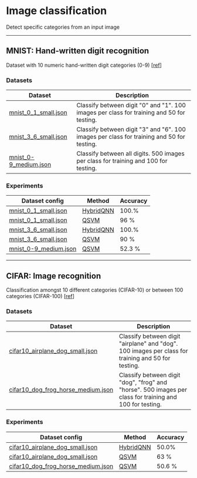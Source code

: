 # Image classification

Detect specific categories from an input image

---

## MNIST: Hand-written digit recognition

Dataset with 10 numeric hand-written digit categories (0-9)
[[ref](http://yann.lecun.com/exdb/mnist/)]

### Datasets

| Dataset                                                             | Description                                                                                        |
| ---                                                                 | ---                                                                                                |
| [mnist_0_1_small.json](mnist_3_6_small.json)                        | Classify between digit "0" and "1". 100 images per class for training and 50 for testing.          |
| [mnist_3_6_small.json](mnist_3_6_small.json)                        | Classify between digit "3" and "6". 100 images per class for training and 50 for testing.          |
| [mnist_0-9_medium.json](mnist_0-9_medium.json)                        | Classify between all digits. 500 images per class for training and 100 for testing.          |

### Experiments

| Dataset config                                                     | Method                                                          |  Accuracy |
| ---                                                                | ---                                                             | ---       |
| [mnist_0_1_small.json](mnist_0_1_small.json)                       | [HybridQNN](/qiskit_classification/classification_hybridqnn.py) |    100.%  |
| [mnist_0_1_small.json](mnist_0_1_small.json)                       | [QSVM](/qiskit_classification/QSVM/Quantum_SVM_MNIST_0_1.ipynb)                                                       |    96 %  |
| [mnist_3_6_small.json](mnist_3_6_small.json)                       | [HybridQNN](/qiskit_classification/classification_hybridqnn.py) |    100.%  |
| [mnist_3_6_small.json](mnist_3_6_small.json)                       | [QSVM](/qiskit_classification/QSVM/Quantum_SVM_MNIST_3_6.ipynb)                                                       |    90 %  |
| [mnist_0-9_medium.json](mnist_0-9_medium.json)                       | [QSVM](/qiskit_classification/QSVM/Quantum_SVM_MNIST_digits_0_to_9.ipynb)                                                       |    52.3 %  |
---

## CIFAR: Image recognition

Classification amongst 10 different categories (CIFAR-10) or between 100 categories (CIFAR-100)
[[ref](https://www.cs.toronto.edu/~kriz/cifar.html)]

### Datasets

| Dataset                                                             | Description                                                                                        |
| ---                                                                 | ---                                                                                                |
| [cifar10_airplane_dog_small.json](cifar10_airplane_dog_small.json)  | Classify between digit "airplane" and "dog". 100 images per class for training and 50 for testing. |
| [cifar10_dog_frog_horse_medium.json](cifar10_dog_frog_horse_medium.json)  | Classify between digit "dog", "frog" and "horse". 500 images per class for training and 100 for testing. |

### Experiments

| Dataset config                                                     | Method                                                          |  Accuracy |
| ---                                                                | ---                                                             | ---       |
| [cifar10_airplane_dog_small.json](cifar10_airplane_dog_small.json) | [HybridQNN](/qiskit_classification/classification_hybridqnn.py) |    50.0%  |
| [cifar10_airplane_dog_small.json](cifar10_airplane_dog_small.json) | [QSVM](/qiskit_classification/QSVM/Quantum_SVM_MNIST_airplane_dog.ipynb)                                                       |    63 %  |
| [cifar10_dog_frog_horse_medium.json](cifar10_dog_frog_horse_medium.json) | [QSVM](/qiskit_classification/QSVM/Quantum_SVM_MNIST_dog_frog_horse.ipynb)                                                       |    50.6 %  |
